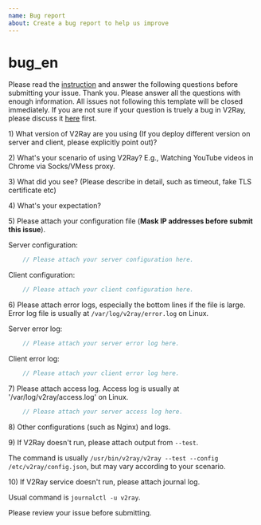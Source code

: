 ```yaml
---
name: Bug report
about: Create a bug report to help us improve
---
```


# bug\_en

Please read the [instruction](https://github.com/v2ray/v2ray-core/blob/master/.github/SUPPORT.md) and answer the following questions before submitting your issue. Thank you. Please answer all the questions with enough information. All issues not following this template will be closed immediately. If you are not sure if your question is truely a bug in V2Ray, please discuss it [here](https://github.com/v2ray/discussion/issues) first.

1\) What version of V2Ray are you using \(If you deploy different version on server and client, please explicitly point out\)?

2\) What's your scenario of using V2Ray? E.g., Watching YouTube videos in Chrome via Socks/VMess proxy.

3\) What did you see? \(Please describe in detail, such as timeout, fake TLS certificate etc\)

4\) What's your expectation?

5\) Please attach your configuration file \(**Mask IP addresses before submit this issue**\).

Server configuration:

```javascript
    // Please attach your server configuration here.
```

Client configuration:

```javascript
    // Please attach your client configuration here.
```

6\) Please attach error logs, especially the bottom lines if the file is large. Error log file is usually at `/var/log/v2ray/error.log` on Linux.

Server error log:

```javascript
    // Please attach your server error log here.
```

Client error log:

```javascript
    // Please attach your client error log here.
```

7\) Please attach access log. Access log is usually at '/var/log/v2ray/access.log' on Linux.

```javascript
    // Please attach your server access log here.
```

8\) Other configurations \(such as Nginx\) and logs.

9\) If V2Ray doesn't run, please attach output from `--test`.

The command is usually `/usr/bin/v2ray/v2ray --test --config /etc/v2ray/config.json`, but may vary according to your scenario.

10\) If V2Ray service doesn't run, please attach journal log.

Usual command is `journalctl -u v2ray`.

Please review your issue before submitting.

